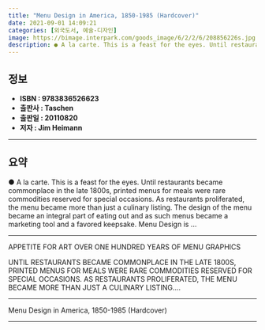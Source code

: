 ```yaml
---
title: "Menu Design in America, 1850-1985 (Hardcover)"
date: 2021-09-01 14:09:21
categories: [외국도서, 예술-디자인]
image: https://bimage.interpark.com/goods_image/6/2/2/6/208856226s.jpg
description: ● A la carte. This is a feast for the eyes. Until restaurants became commonplace in the late 1800s, printed menus for meals were rare commodities reserved for
---
```


## **정보**

- **ISBN : 9783836526623**
- **출판사 : Taschen**
- **출판일 : 20110820**
- **저자 : Jim Heimann**

------



## **요약**

●  A la carte. This is a feast for the eyes. Until restaurants became commonplace in the late 1800s, printed menus for meals were rare commodities reserved for special occasions. As restaurants proliferated, the menu became more than just a culinary listing. The design of the menu became an integral part of eating out and as such menus became a marketing tool and a favored keepsake. Menu Design is ...

------

APPETITE FOR ART OVER ONE HUNDRED YEARS OF MENU GRAPHICS

UNTIL RESTAURANTS BECAME COMMONPLACE IN THE LATE 1800S, PRINTED MENUS FOR MEALS WERE RARE COMMODITIES RESERVED FOR SPECIAL OCCASIONS.  AS RESTAURANTS PROLIFERATED, THE MENU BECAME MORE THAN JUST A CULINARY LISTING.... 

------


Menu Design in America, 1850-1985 (Hardcover) 

------


